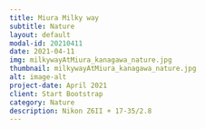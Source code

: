 ```yaml
---
title: Miura Milky way
subtitle: Nature
layout: default
modal-id: 20210411
date: 2021-04-11
img: milkywayAtMiura_kanagawa_nature.jpg
thumbnail: milkywayAtMiura_kanagawa_nature.jpg
alt: image-alt
project-date: April 2021
client: Start Bootstrap
category: Nature
description: Nikon Z6II + 17-35/2.8
---
```

